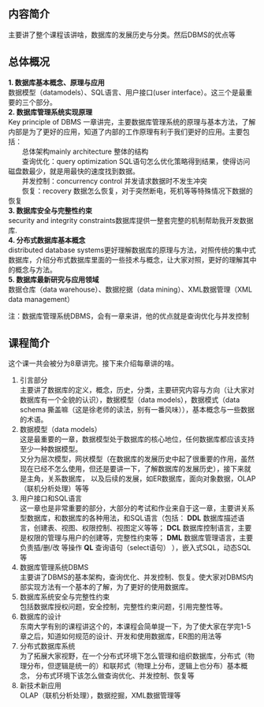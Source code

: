 ## 内容简介
主要讲了整个课程该讲啥，数据库的发展历史与分类。然后DBMS的优点等
## 总体概况
**1. 数据库基本概念、原理与应用**  
数据模型（datamodels）、SQL语言、用户接口(user interface）。这三个是最重要的三个部分。  
**2. 数据库管理系统实现原理**  
Key principle of DBMS 一章讲完，主要数据库管理系统的原理与基本方法，了解内部是为了更好的应用，知道了内部的工作原理有利于我们更好的应用。主要包括：  
&ensp;&ensp;&ensp;&ensp;总体架构mainly architecture 整体的结构  
&ensp;&ensp;&ensp;&ensp;查询优化：query optimization SQL语句怎么优化策略得到结果，使得访问磁盘数最少，就是用最快的速度找到数据。  
&ensp;&ensp;&ensp;&ensp;并发控制：concurrency control 并发请求数据时不发生冲突  
&ensp;&ensp;&ensp;&ensp;恢复：recovery 数据怎么恢复，对于突然断电，死机等等特殊情况下数据的恢复  
**3. 数据库安全与完整性约束**  
security and integrity constraints数据库提供一整套完整的机制帮助我开发数据库.  
**4. 分布式数据库基本概念**  
distributed database systems更好理解数据库的原理与方法，对照传统的集中式数据库，介绍分布式数据库里面的一些技术与概念，让大家对照，更好的理解其中的概念与方法。  
**5. 数据库最新研究与应用领域**  
数据仓库（data warehouse）、数据挖据（data mining）、XML数据管理（XML data management）  
    
注：数据库管理系统DBMS，会有一章来讲，他的优点就是查询优化与并发控制
## 课程简介
这个课一共会被分为8章讲完。接下来介绍每章讲的啥。
1. 引言部分  
主要讲了数据库的定义，概念，历史，分类，主要研究内容与方向（让大家对数据库有一个全貌的认识），数据模型（data models），数据模式（data schema
撕盖嘛（这是徐老师的读法，别有一番风味）），基本概念与一些数据的术语。
2. 数据模型（data models）  
这是最重要的一章，数据模型处于数据库的核心地位，任何数据库都应该支持至少一种数据模型。  
又分为层次模型，网状模型（在数据库的发展历史中起了很重要的作用，虽然现在已经不怎么使用，但还是要讲一下，了解数据库的发展历史），接下来就是主角，关系数据库，
以及后续的发展，如ER数据库，面向对象数据，OLAP（联机分析处理）等等  
3. 用户接口和SQL语言  
这一章也是非常重要的部分，大部分的考试和作业来自于这一章，主要讲关系型数据库，和数据库的各种用法，和SQL语言（包括：
**DDL** 数据库描述语言，创建表、视图、权限控制、视图定义等等；
**DCL** 数据库控制语言，主要是权限的管理与用户的创建等，完整性约束等；
**DML** 数据库管理语言，主要负责插/删/改 等操作
**QL** 查询语句（select语句）
），嵌入式SQL，动态SQL等
4. 数据库管理系统DBMS  
主要讲了DBMS的基本架构，查询优化、并发控制、恢复。使大家对DBMS内部实现方法有一个基本的了解，为了更好的使用数据库。
5. 数据库系统安全与完整性约束  
包括数据库授权问题，安全控制，完整性约束问题，引用完整性等。
6. 数据库的设计  
东南大学有别的课程讲这个的，本课程会简单提一下，为了使大家在学完1-5章之后，知道如何规范的设计、开发和使用数据库，ER图的用法等
7. 分布式数据库系统  
为了拓展大家视野，在一个分布式环境下怎么管理和组织数据库，分布式（物理分布，但逻辑是统一的）和联邦式（物理上分布，逻辑上也分布）基本概念，
分布式环境下该怎么做查询优化、并发控制、恢复等
8. 新技术新应用  
OLAP（联机分析处理），数据挖掘，XML数据管理等
